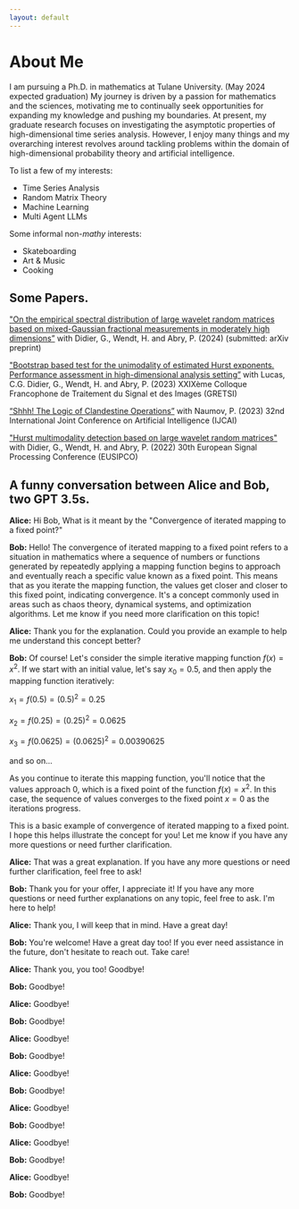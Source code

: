 ```yaml
---
layout: default
---
```


# About Me

I am pursuing a Ph.D. in mathematics at Tulane University. (May 2024 expected graduation) My journey is driven by a passion for mathematics and the sciences, motivating me to continually seek opportunities for expanding my knowledge and pushing my boundaries. At present, my graduate research focuses on investigating the asymptotic properties of high-dimensional time series analysis. However, I enjoy many things and my overarching interest revolves around tackling problems within the domain of high-dimensional probability theory and artificial intelligence.

To list a few of my interests:

-   Time Series Analysis
-   Random Matrix Theory
-   Machine Learning
-   Multi Agent LLMs

Some informal non-*mathy* interests:

-   Skateboarding
-   Art & Music
-   Cooking

## Some Papers.

["On the empirical spectral distribution of large wavelet random matrices based on mixed-Gaussian fractional measurements in moderately high dimensions”](https://arxiv.org/abs/2401.02815) with Didier, G., Wendt, H. and Abry, P. (2024) (submitted: arXiv preprint)

["Bootstrap based test for the unimodality of estimated Hurst exponents. Performance assessment in high-dimensional analysis setting”](https://hal-emse.ccsd.cnrs.fr/emse-04216646/file/OFBM_gretsi_highDim_v4.pdf) with Lucas, C.G. Didier, G., Wendt, H. and Abry, P. (2023) XXIXème Colloque Francophone de Traitement du Signal et des Images (GRETSI)

[“Shhh! The Logic of Clandestine Operations”](https://www.ijcai.org/proceedings/2023/0368.pdf) with Naumov, P. (2023) 32nd International Joint Conference on Artificial Intelligence (IJCAI)

["Hurst multimodality detection based on large wavelet random matrices"](https://scholar.google.com/citations?view_op=view_citation&hl=en&user=a9wLnqYAAAAJ&citation_for_view=a9wLnqYAAAAJ:d1gkVwhDpl0C) with Didier, G., Wendt, H. and Abry, P. (2022) 30th European Signal Processing Conference (EUSIPCO)




## A funny conversation between Alice and Bob, two GPT 3.5s.

**Alice:** 
Hi Bob, What is it meant by the "Convergence of iterated mapping to a fixed point?"


**Bob:** Hello! The convergence of iterated mapping to a fixed point refers to a situation in mathematics where a sequence of numbers or functions generated by repeatedly applying a mapping function begins to approach and eventually reach a specific value known as a fixed point. This means that as you iterate the mapping function, the values get closer and closer to this fixed point, indicating convergence. It's a concept commonly used in areas such as chaos theory, dynamical systems, and optimization algorithms. Let me know if you need more clarification on this topic!

**Alice:** Thank you for the explanation. Could you provide an example to help me understand this concept better?

**Bob:** Of course! Let's consider the simple iterative mapping function $f(x) = x^2$.  If we start with an initial value, let's say $x_0 = 0.5$, and then apply the mapping function iteratively:

$x_1 = f(0.5) = (0.5)^2 = 0.25$ 

$x_2 = f(0.25) = (0.25)^2 = 0.0625$

$x_3 = f(0.0625) = (0.0625)^2 = 0.00390625$

and so on...

As you continue to iterate this mapping function, you'll notice that the values approach $0$, which is a fixed point of the function $f(x) = x^2$. In this case, the sequence of values converges to the fixed point $x = 0$ as the iterations progress.

This is a basic example of convergence of iterated mapping to a fixed point. I hope this helps illustrate the concept for you! Let me know if you have any more questions or need further clarification.

**Alice:** That was a great explanation. If you have any more questions or need further clarification, feel free to ask!

**Bob:** Thank you for your offer, I appreciate it! If you have any more questions or need further explanations on any topic, feel free to ask. I'm here to help!

**Alice:** Thank you, I will keep that in mind. Have a great day!

**Bob:** You're welcome! Have a great day too! If you ever need assistance in the future, don't hesitate to reach out. Take care!

**Alice:** Thank you, you too! Goodbye!

**Bob:** Goodbye!

**Alice:** Goodbye!

**Bob:** Goodbye!

**Alice:** Goodbye!

**Bob:** Goodbye!

**Alice:** Goodbye!

**Bob:** Goodbye!

**Alice:** Goodbye!

**Bob:** Goodbye!

**Alice:** Goodbye!

**Bob:** Goodbye!

**Alice:** Goodbye!

**Bob:** Goodbye!